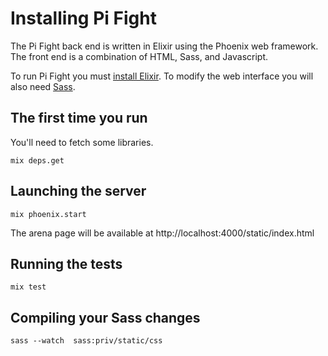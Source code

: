 # Installing Pi Fight

The Pi Fight back end is written in Elixir using the Phoenix web framework.
The front end is a combination of HTML, Sass, and Javascript.

To run Pi Fight you must [install Elixir](http://elixir-lang.org/getting_started/1.html).  To modify the web interface you
will also need [Sass](http://sass-lang.com/install).

## The first time you run

You'll need to fetch some libraries.

    mix deps.get

## Launching the server

    mix phoenix.start

The arena page will be available at http://localhost:4000/static/index.html

## Running the tests

    mix test

## Compiling your Sass changes

    sass --watch  sass:priv/static/css
